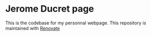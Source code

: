 # Jerome Ducret page

This is the codebase for my personnal webpage.
This repository is maintained with [Renovate](https://github.com/renovatebot/renovate)


